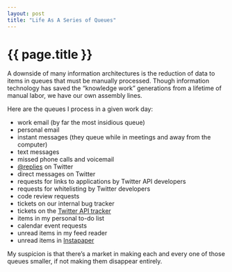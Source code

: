 ```yaml
---
layout: post
title: "Life As A Series of Queues"
---
```


{{ page.title }}
================

A downside of many information architectures is the reduction of data to items in queues that must be manually processed. Though information technology has saved the “knowledge work” generations from a lifetime of manual labor, we have our own assembly lines.

Here are the queues I process in a given work day:

-   work email (by far the most insidious queue)
-   personal email
-   instant messages (they queue while in meetings and away from the computer)
-   text messages
-   missed phone calls and voicemail
-   [@replies](http://help.twitter.com/index.php?pg=kb.page&id=70) on Twitter
-   direct messages on Twitter
-   requests for links to applications by Twitter API developers
-   requests for whitelisting by Twitter developers
-   code review requests
-   tickets on our internal bug tracker
-   tickets on the [Twitter API tracker](http://code.google.com/p/twitter-api/issues/list)
-   items in my personal to-do list
-   calendar event requests
-   unread items in my feed reader
-   unread items in [Instapaper](http://www.instapaper.com)

My suspicion is that there’s a market in making each and every one of those queues smaller, if not making them disappear entirely.
